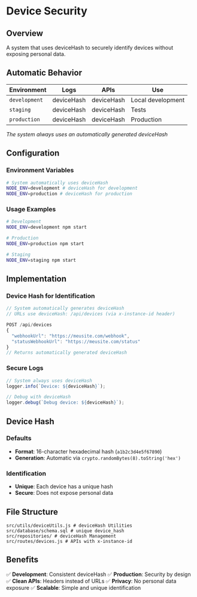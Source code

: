 # Device Security

## Overview

A system that uses deviceHash to securely identify devices without exposing personal data.

## Automatic Behavior

| Environment | Logs | APIs | Use |
|----------|------|------|-----|
| `development` | deviceHash | deviceHash | Local development|
| `staging` | deviceHash | deviceHash | Tests |  
| `production` | deviceHash | deviceHash | Production |

*The system always uses an automatically generated deviceHash*

## Configuration

### Environment Variables
```bash
# System automatically uses deviceHash
NODE_ENV=development # deviceHash for development
NODE_ENV=production # deviceHash for production
```

### Usage Examples
```bash
# Development
NODE_ENV=development npm start

# Production
NODE_ENV=production npm start

# Staging
NODE_ENV=staging npm start
```

## Implementation

### Device Hash for Identification
```Javascript
// System automatically generates deviceHash
// URLs use deviceHash: /api/devices (via x-instance-id header)

POST /api/devices
{
  "webhookUrl": "https://meusite.com/webhook",
  "statusWebhookUrl": "https://meusite.com/status"
}
// Returns automatically generated deviceHash
```

### Secure Logs
```javascript
// System always uses deviceHash
logger.info(`Device: ${deviceHash}`);

// Debug with deviceHash
logger.debug(`Debug device: ${deviceHash}`);
```

## Device Hash

### Defaults
- **Format**: 16-character hexadecimal hash (`a1b2c3d4e5f67890`)
- **Generation**: Automatic via `crypto.randomBytes(8).toString('hex')`

### Identification
- **Unique**: Each device has a unique hash
- **Secure**: Does not expose personal data

## File Structure

```
src/utils/deviceUtils.js # deviceHash Utilities
src/database/schema.sql # unique device_hash
src/repositories/ # deviceHash Management
src/routes/devices.js # APIs with x-instance-id
```

## Benefits

✅ **Development**: Consistent deviceHash
✅ **Production**: Security by design
✅ **Clean APIs**: Headers instead of URLs
✅ **Privacy**: No personal data exposure
✅ **Scalable**: Simple and unique identification
